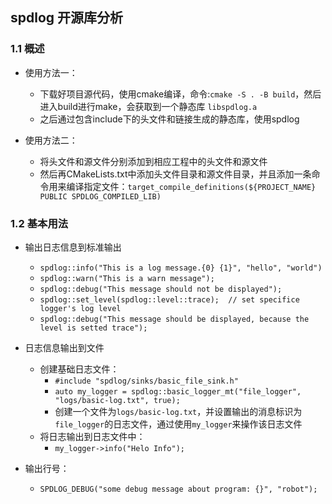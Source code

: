 ## spdlog 开源库分析

### 1.1 概述

+ 使用方法一：
  + 下载好项目源代码，使用cmake编译，命令:`cmake -S . -B build`，然后进入build进行make，会获取到一个静态库 `libspdlog.a`
  + 之后通过包含include下的头文件和链接生成的静态库，使用spdlog

+ 使用方法二：
  + 将头文件和源文件分别添加到相应工程中的头文件和源文件
  + 然后再CMakeLists.txt中添加头文件目录和源文件目录，并且添加一条命令用来编译指定文件：`target_compile_definitions(${PROJECT_NAME} PUBLIC SPDLOG_COMPILED_LIB)`

### 1.2 基本用法

+ 输出日志信息到标准输出
  + `spdlog::info("This is a log message.{0} {1}", "hello", "world")`
  + `spdlog::warn("This is a warn message");`
  + `spdlog::debug("This message should not be displayed");`
  + `spdlog::set_level(spdlog::level::trace);  // set specifice logger's log level`
  + `spdlog::debug("This message should be displayed, because the level is setted trace");`

+ 日志信息输出到文件
  + 创建基础日志文件：
    + `#include "spdlog/sinks/basic_file_sink.h"`
    + `auto my_logger = spdlog::basic_logger_mt("file_logger", "logs/basic-log.txt", true);`
    + 创建一个文件为`logs/basic-log.txt`，并设置输出的消息标识为`file_logger`的日志文件，通过使用`my_logger`来操作该日志文件
  + 将日志输出到日志文件中：
    + `my_logger->info("Helo Info");`

+ 输出行号：
  + `SPDLOG_DEBUG("some debug message about program: {}", "robot");`